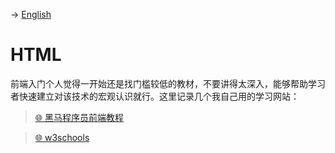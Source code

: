-> [English](/SKILLSETS/FRONTEND/HTML/html.md)

# HTML
前端入门个人觉得一开始还是找门槛较低的教材，不要讲得太深入，能够帮助学习者快速建立对该技术的宏观认识就行。这里记录几个我自己用的学习网站：

> [🌐 黑马程序员前端教程]()

> [🌐 w3schools](https://www.w3schools.com/)
